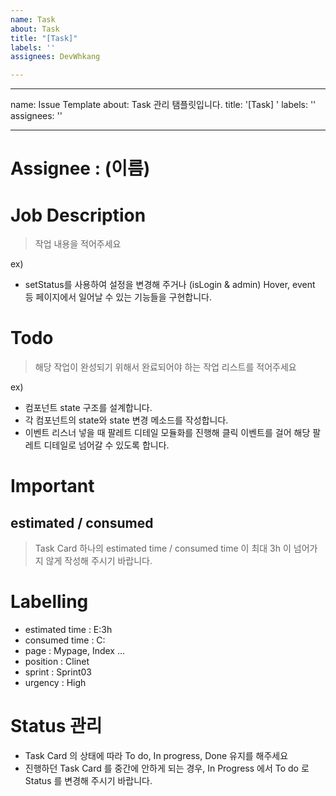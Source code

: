 ```yaml
---
name: Task
about: Task
title: "[Task]"
labels: ''
assignees: DevWhkang

---
```


---
name: Issue Template
about: Task 관리 탬플릿입니다.
title: '[Task] '
labels: ''
assignees: ''

---

# Assignee : (이름)

# Job Description
> 작업 내용을 적어주세요

ex) 
- setStatus를 사용하여 설정을 변경해 주거나 (isLogin & admin) Hover, event 등 페이지에서 일어날 수 있는 기능들을 구현합니다.

# Todo
> 해당 작업이 완성되기 위해서 완료되어야 하는 작업 리스트를 적어주세요

ex)
- 컴포넌트 state 구조를 설계합니다.
- 각 컴포넌트의 state와 state 변경 메소드를 작성합니다.
- 이벤트 리스너 넣을 때 팔레트 디테일 모듈화를 진행해 클릭 이벤트를 걸어 해당 팔레트 디테일로 넘어갈 수 있도록 합니다.

# Important
## estimated / consumed
> Task Card 하나의 estimated time / consumed time 이 최대 3h 이 넘어가지 않게 작성해 주시기 바랍니다.

# Labelling
- estimated time : E:3h
- consumed time : C:
- page : Mypage, Index ...
- position : Clinet
- sprint : Sprint03
- urgency : High

# Status 관리
- Task Card 의 상태에 따라 To do, In progress, Done 유지를 해주세요
- 진행하던 Task Card 를 중간에 안하게 되는 경우, In Progress 에서 To do 로 Status 를 변경해 주시기 바랍니다.
